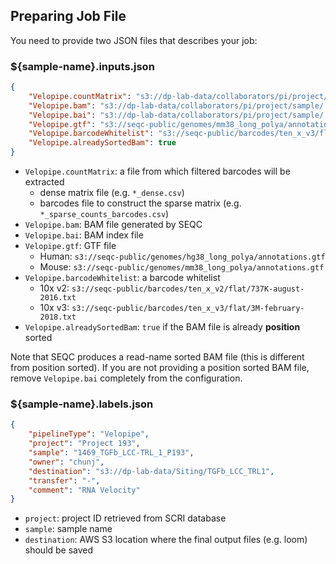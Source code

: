 ## Preparing Job File

You need to provide two JSON files that describes your job:

### ${sample-name}.inputs.json

```json
{
    "Velopipe.countMatrix": "s3://dp-lab-data/collaborators/pi/project/sample/..._dense.csv",
    "Velopipe.bam": "s3://dp-lab-data/collaborators/pi/project/sample/..._Aligned.out.sorted.bam",
    "Velopipe.bai": "s3://dp-lab-data/collaborators/pi/project/sample/..._Aligned.out.sorted.bam.bai",
    "Velopipe.gtf": "s3://seqc-public/genomes/mm38_long_polya/annotations.gtf",
    "Velopipe.barcodeWhitelist": "s3://seqc-public/barcodes/ten_x_v3/flat/3M-february-2018.txt",
    "Velopipe.alreadySortedBam": true
}
```

- `Velopipe.countMatrix`: a file from which filtered barcodes will be extracted
  - dense matrix file (e.g. `*_dense.csv`)
  - barcodes file to construct the sparse matrix (e.g. `*_sparse_counts_barcodes.csv`)
- `Velopipe.bam`: BAM file generated by SEQC
- `Velopipe.bai`: BAM index file
- `Velopipe.gtf`: GTF file
  - Human: `s3://seqc-public/genomes/hg38_long_polya/annotations.gtf`
  - Mouse: `s3://seqc-public/genomes/mm38_long_polya/annotations.gtf`
- `Velopipe.barcodeWhitelist`: a barcode whitelist
  - 10x v2: `s3://seqc-public/barcodes/ten_x_v2/flat/737K-august-2016.txt`
  - 10x v3: `s3://seqc-public/barcodes/ten_x_v3/flat/3M-february-2018.txt`
- `Velopipe.alreadySortedBam`: `true` if the BAM file is already **position** sorted

Note that SEQC produces a read-name sorted BAM file (this is different from position sorted). If you are not providing a position sorted BAM file, remove `Velopipe.bai` completely from the configuration.

### ${sample-name}.labels.json

```json
{
    "pipelineType": "Velopipe",
    "project": "Project 193",
    "sample": "1469_TGFb_LCC-TRL_1_P193",
    "owner": "chunj",
    "destination": "s3://dp-lab-data/Siting/TGFb_LCC_TRL1",
    "transfer": "-",
    "comment": "RNA Velocity"
}
```

- `project`: project ID retrieved from SCRI database
- `sample`: sample name
- `destination`: AWS S3 location where the final output files (e.g. loom) should be saved
